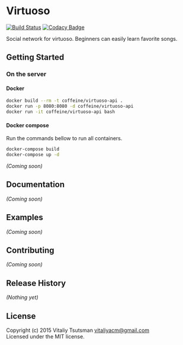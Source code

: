 Virtuoso
================================================================================
[![Build Status](https://travis-ci.org/coffeine-009/Virtuoso.svg?branch=master)](https://travis-ci.org/coffeine-009/Virtuoso) 
[![Codacy Badge](https://api.codacy.com/project/badge/grade/4669469a23e440f6b8482d519116f4c5)](https://www.codacy.com/app/vitaliyacm/Virtuoso)

Social network for virtuoso.
Beginners can easily learn favorite songs.

## Getting Started
### On the server
#### Docker
```bash
docker build --rm -t coffeine/virtuoso-api .
docker run -p 8080:8080 -d coffeine/virtuoso-api
docker run -it coffeine/virtuoso-api bash
```

#### Docker compose
Run the commands bellow to run all containers.

```bash
docker-compose build
docker-compose up -d
```

_(Coming soon)_

## Documentation
_(Coming soon)_

## Examples
_(Coming soon)_

## Contributing
_(Coming soon)_

## Release History
_(Nothing yet)_

## License
Copyright (c) 2015 Vitaliy Tsutsman <vitaliyacm@gmail.com>  
Licensed under the MIT license.
